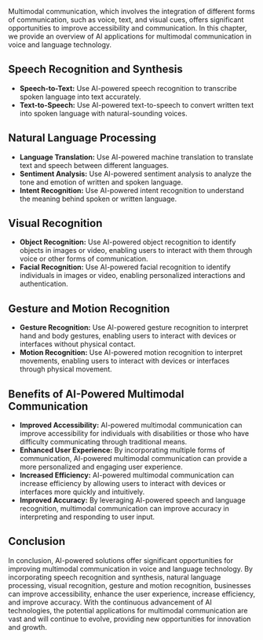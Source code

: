 
Multimodal communication, which involves the integration of different forms of communication, such as voice, text, and visual cues, offers significant opportunities to improve accessibility and communication. In this chapter, we provide an overview of AI applications for multimodal communication in voice and language technology.

Speech Recognition and Synthesis
--------------------------------

* **Speech-to-Text:** Use AI-powered speech recognition to transcribe spoken language into text accurately.
* **Text-to-Speech:** Use AI-powered text-to-speech to convert written text into spoken language with natural-sounding voices.

Natural Language Processing
---------------------------

* **Language Translation:** Use AI-powered machine translation to translate text and speech between different languages.
* **Sentiment Analysis:** Use AI-powered sentiment analysis to analyze the tone and emotion of written and spoken language.
* **Intent Recognition:** Use AI-powered intent recognition to understand the meaning behind spoken or written language.

Visual Recognition
------------------

* **Object Recognition:** Use AI-powered object recognition to identify objects in images or video, enabling users to interact with them through voice or other forms of communication.
* **Facial Recognition:** Use AI-powered facial recognition to identify individuals in images or video, enabling personalized interactions and authentication.

Gesture and Motion Recognition
------------------------------

* **Gesture Recognition:** Use AI-powered gesture recognition to interpret hand and body gestures, enabling users to interact with devices or interfaces without physical contact.
* **Motion Recognition:** Use AI-powered motion recognition to interpret movements, enabling users to interact with devices or interfaces through physical movement.

Benefits of AI-Powered Multimodal Communication
-----------------------------------------------

* **Improved Accessibility:** AI-powered multimodal communication can improve accessibility for individuals with disabilities or those who have difficulty communicating through traditional means.
* **Enhanced User Experience:** By incorporating multiple forms of communication, AI-powered multimodal communication can provide a more personalized and engaging user experience.
* **Increased Efficiency:** AI-powered multimodal communication can increase efficiency by allowing users to interact with devices or interfaces more quickly and intuitively.
* **Improved Accuracy:** By leveraging AI-powered speech and language recognition, multimodal communication can improve accuracy in interpreting and responding to user input.

Conclusion
----------

In conclusion, AI-powered solutions offer significant opportunities for improving multimodal communication in voice and language technology. By incorporating speech recognition and synthesis, natural language processing, visual recognition, gesture and motion recognition, businesses can improve accessibility, enhance the user experience, increase efficiency, and improve accuracy. With the continuous advancement of AI technologies, the potential applications for multimodal communication are vast and will continue to evolve, providing new opportunities for innovation and growth.
